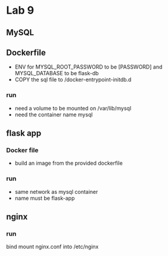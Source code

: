 # Lab 9

## MySQL

## Dockerfile

- ENV for MYSQL_ROOT_PASSWORD to be [PASSWORD] and MYSQL_DATABASE to be flask-db
- COPY the sql file to  /docker-entrypoint-initdb.d

### run
- need a volume to be mounted on /var/lib/mysql
- need the container name mysql

## flask app

### Docker file
- build an image from the provided dockerfile

### run
- same network as mysql container
- name must be flask-app

## nginx

### run

bind mount nginx.conf into /etc/nginx
